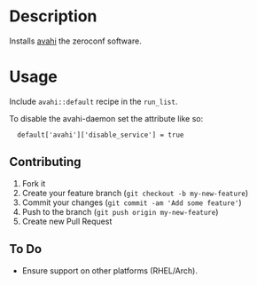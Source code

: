 # Description

Installs [avahi](http://avahi.org/) the zeroconf software.

# Usage

Include `avahi::default` recipe in the `run_list`.

To disable the avahi-daemon set the attribute like so:

```
  default['avahi']['disable_service'] = true
```

## Contributing

1. Fork it
2. Create your feature branch (`git checkout -b my-new-feature`)
3. Commit your changes (`git commit -am 'Add some feature'`)
4. Push to the branch (`git push origin my-new-feature`)
5. Create new Pull Request

## To Do

* Ensure support on other platforms (RHEL/Arch).
